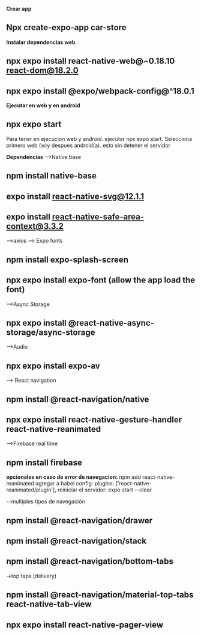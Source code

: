 **Crear app**
## Npx create-expo-app car-store
**Instalar dependencias web**
## npx expo install react-native-web@~0.18.10 react-dom@18.2.0
## npx expo install @expo/webpack-config@^18.0.1

**Ejecutar en web y en android** 
## npx expo start
Para tener en ejecucion web y android. ejecutar npx expo start. Selecciona primero web (w)y despues android(a). esto sin detener el servidor


**Dependencias**
-->Native base
## npm install native-base
## expo install react-native-svg@12.1.1
## expo install react-native-safe-area-context@3.3.2
-->axios
--> Expo fonts
## npm install expo-splash-screen
## npx expo install expo-font (allow the app load the font)
-->Async Storage
## npx expo install @react-native-async-storage/async-storage
-->Audio
## npx expo install expo-av
--> React navigation
## npm install @react-navigation/native
## npx expo install react-native-gesture-handler react-native-reanimated

-->Firebase real time
## npm install firebase
**opcionales en caso de error de navegacion:**
npm add react-native-reanimated
agregar  a babel config: plugins: ['react-native-reanimated/plugin'],
reiniciar el servidor: expo start --clear

--multiples tipos de navegación
## npm install @react-navigation/drawer
##  npm install @react-navigation/stack
## npm install @react-navigation/bottom-tabs
->top taps (delivery)
## npm install @react-navigation/material-top-tabs react-native-tab-view
## npx expo install react-native-pager-view

